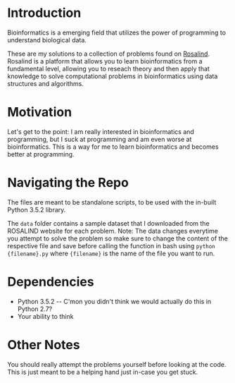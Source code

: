 # Introduction
Bioinformatics is a emerging field that utilizes the power of programming to understand biological data. 

These are my solutions to a collection of problems found on [Rosalind](http://rosalind.info/about/). Rosalind is a platform that allows you to learn bioinformatics from a fundamental level, allowing you to reseach theory and then apply that knowledge to solve computational problems in bioinformatics using data structures and algorithms. 

# Motivation
Let's get to the point: I am really interested in bioinformatics and programming, but I suck at programming and am even worse at bioinformatics. This is a way for me to learn bioinformatics and becomes better at programming.  

# Navigating the Repo
The files are meant to be standalone scripts, to be used with the in-built Python 3.5.2 library. 

The `data` folder contains a sample dataset that I downloaded from the ROSALIND website for each problem. Note: The data changes everytime you attempt to solve the problem so make sure to change the content of the respective file and save before calling the function in bash using `python {filename}.py` where `{filename}` is the name of the file you want to run.

# Dependencies
* Python 3.5.2 -- C'mon you didn't think we would actually do this in Python 2.7?
* Your ability to think

# Other Notes
You should really attempt the problems yourself before looking at the code. This is just meant to be a helping hand just in-case you get stuck.